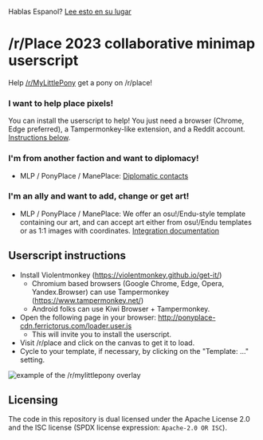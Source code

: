 Hablas Espanol? [Lee esto en su lugar](README.es.md)

# /r/Place 2023 collaborative minimap userscript
Help [/r/MyLittlePony](https://reddit.com/r/mylittlepony) get a pony on /r/place!

### I want to help place pixels!

You can install the userscript to help! You just need a browser (Chrome, Edge preferred), a Tampermonkey-like extension, and a Reddit account. [Instructions below](README.md#userscript-instructions).

### I'm from another faction and want to diplomacy!

* MLP / PonyPlace / ManePlace: [Diplomatic contacts](templates/mlp/integration.md#diplomatic-contacts)

### I'm an ally and want to add, change or get art!

* MLP / PonyPlace / ManePlace: We offer an osu!/Endu-style template containing our art, and can accept art either from osu!/Endu templates or as 1:1 images with coordinates. [Integration documentation](templates/mlp/integration.md)

## Userscript instructions

* Install Violentmonkey (https://violentmonkey.github.io/get-it/)
  * Chromium based browsers (Google Chrome, Edge, Opera, Yandex.Browser) can use Tampermonkey (https://www.tampermonkey.net/)
  * Android folks can use Kiwi Browser + Tampermonkey.
* Open the following page in your browser: <http://ponyplace-cdn.ferrictorus.com/loader.user.js>
  * This will invite you to install the userscript.
* Visit /r/place and click on the canvas to get it to load.
* Cycle to your template, if necessary, by clicking on the "Template: ..." setting.

![example of the /r/mylittlepony overlay](https://i.imgur.com/gseABgb.png)

## Licensing

The code in this repository is dual licensed under the Apache License 2.0 and the ISC license (SPDX license expression: `Apache-2.0 OR ISC`).
